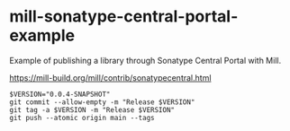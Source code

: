 # mill-sonatype-central-portal-example

Example of publishing a library through Sonatype Central Portal with Mill.

https://mill-build.org/mill/contrib/sonatypecentral.html

```shell
$VERSION="0.0.4-SNAPSHOT"
git commit --allow-empty -m "Release $VERSION"
git tag -a $VERSION -m "Release $VERSION"
git push --atomic origin main --tags
```

